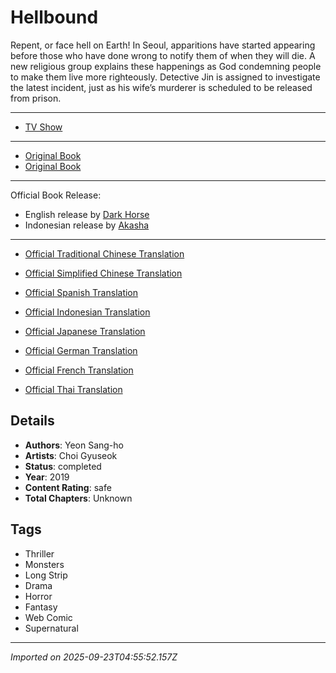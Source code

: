 # Hellbound

Repent, or face hell on Earth! In Seoul, apparitions have started appearing before those who have done wrong to notify them of when they will die. A new religious group explains these happenings as God condemning people to make them live more righteously. Detective Jin is assigned to investigate the latest incident, just as his wife’s murderer is scheduled to be released from prison.

---
- [TV Show <IMDb>](https://www.imdb.com/title/tt12235718/)
---
- [Original Book <Yes24>](http://www.yes24.com/Product/Goods/90635191)
- [Original Book <Aladin>](https://www.aladin.co.kr/shop/wproduct.aspx?ItemId=243219202)
>

---
Official Book Release:
- English release by [Dark Horse](https://www.darkhorse.com/Search/Hellbound)
- Indonesian release by [Akasha](www.mncgramedia.id/comics/comic_detail/akasha-the-hellbound-01)

---

- [Official Traditional Chinese Translation](https://www.webtoons.com/zh-hant/drama/hellbound/list?title_no=2771)

- [Official Simplified Chinese Translation](https://www.dongmanmanhua.cn/SUSPENSE/diyugongshi/list?title_no=1627)

- [Official Spanish <Es> Translation](https://www.webtoons.com/es/thriller/hellbound/list?title_no=3652)

- [Official Indonesian Translation](https://www.webtoons.com/id/thriller/hellbound/list?title_no=3617)

- [Official Japanese Translation](https://manga.line.me/product/periodic?id=Z0001099)

- [Official German Translation](https://www.webtoons.com/de/thriller/hellbound/list?title_no=3644)

- [Official French Translation](https://www.webtoons.com/fr/thriller/hellbound/list?title_no=3659)

- [Official Thai Translation](https://www.webtoons.com/th/thriller/hellbound/list?title_no=3056)

## Details
- **Authors**: Yeon Sang-ho
- **Artists**: Choi Gyuseok
- **Status**: completed
- **Year**: 2019
- **Content Rating**: safe
- **Total Chapters**: Unknown

## Tags
- Thriller
- Monsters
- Long Strip
- Drama
- Horror
- Fantasy
- Web Comic
- Supernatural

---
*Imported on 2025-09-23T04:55:52.157Z*
